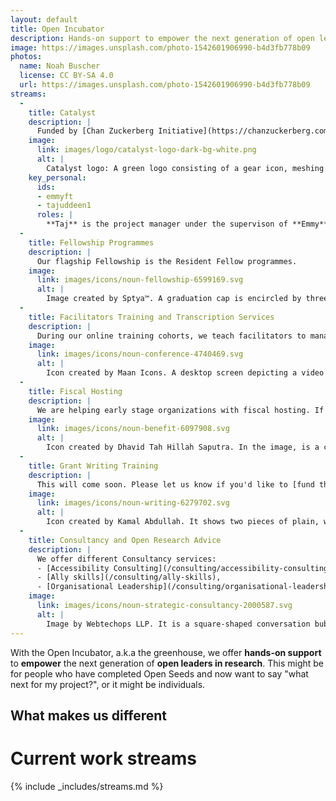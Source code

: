 ```yaml
---
layout: default
title: Open Incubator
description: Hands-on support to empower the next generation of open leaders in research.
image: https://images.unsplash.com/photo-1542601906990-b4d3fb778b09
photos:
  name: Noah Buscher
  license: CC BY-SA 4.0
  url: https://images.unsplash.com/photo-1542601906990-b4d3fb778b09
streams:
  -
    title: Catalyst
    description: |
      Funded by [Chan Zuckerberg Initiative](https://chanzuckerberg.com/), the [Catalyst Project](https://catalystproject.cloud/) aims to develop a **collaborative service** to **facilitate access** to **cloud infrastructure** for biomedical research communities in **Latin America** and **Africa**. You can read more about it in the [submitted proposal](https://zenodo.org/records/7025288).
    image: 
      link: images/logo/catalyst-logo-dark-bg-white.png
      alt: |
        Catalyst logo: A green logo consisting of a gear icon, meshing into a globe on a transparent background. Below the logo is the word 'CATALYST' in bold, and under immediately under it, the word 'PROJECT' appears in bold, written in a smaller font.
    key_personal: 
      ids: 
      - emmyft
      - tajuddeen1
      roles: |
        **Taj** is the project manager under the supervison of **Emmy**, PI for this project
  -
    title: Fellowship Programmes
    description: |
      Our flagship Fellowship is the Resident Fellow programmes.
    image:
      link: images/icons/noun-fellowship-6599169.svg
      alt: | 
        Image created by Sptya™. A graduation cap is encircled by three icons representing people. Two arrows move in a clockwise direction, each arrow linking from one person to the next.
  -
    title: Facilitators Training and Transcription Services
    description: |
      During our online training cohorts, we teach facilitators to manage and run cohort calls. They lead efforts in preparing cohort call notes, co-hosting cohort calls and ensuring the sharing of call recordings and resources through OLS channels.
    image:
      link: images/icons/noun-conference-4740469.svg
      alt: |
        Icon created by Maan Icons. A desktop screen depicting a video conference call. On the left half of the screen is a presenter, while the right half is further divided into two equal parts, each occupied by one listener.
  -
    title: Fiscal Hosting 
    description: |
      We are helping early stage organizations with fiscal hosting. If you are interested, please contact directors at we-are-ols.org to discuss. 
    image:
      link: images/icons/noun-benefit-6097908.svg
      alt: |
        Icon created by Dhavid Tah Hillah Saputra. In the image, is a coin with a dollar sign in the middle. From it, a seedling is sprouting. Two hands cup the coin on either side.
  -
    title: Grant Writing Training
    description: |
      This will come soon. Please let us know if you'd like to [fund the development of the curriculum](https://numfocus.github.io/disc-unconference-2023-projects/en/hidden-curriculum.html)!
    image:
      link: images/icons/noun-writing-6279702.svg
      alt: |
        Icon created by Kamal Abdullah. It shows two pieces of plain, white papers, with a hand holding a pen, hovering the stack. 
  -
    title: Consultancy and Open Research Advice
    description: |
      We offer different Consultancy services:
      - [Accessibility Consulting](/consulting/accessibility-consulting) (specially related to running online inclusive calls),
      - [Ally skills](/consulting/ally-skills),
      - [Organisational Leadership](/consulting/organisational-leadership).
    image:
      link: images/icons/noun-strategic-consultancy-2000587.svg
      alt: |
        Image by Webtechops LLP. It is a square-shaped conversation bubble, which contains a idea (bulb) icon bounded by a dark circular ring.
---
```


With the Open Incubator, a.k.a the greenhouse, we offer **hands-on support** to **empower** the next generation of **open leaders in research**. This might be for people who have completed Open Seeds and now want to say "what next for my project?", or it might be individuals.

## What makes us different



# Current work streams

{% include _includes/streams.md %}
